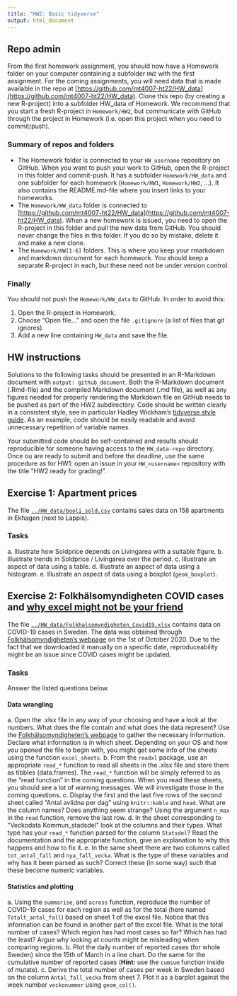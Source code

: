 ```yaml
---
title: "HW2: Basic tidyverse"
output: html_document
---
```


## Repo admin

From the first homework assignment, you should now have a Homework folder on your computer containing a subfolder `HW2` with the first assignment. For the coming assignments, you will need data that is made available in the repo at [https://github.com/mt4007-ht22/HW_data](https://github.com/mt4007-ht22/HW_data). Clone this repo (by creating a new R-project) into a subfolder HW_data of Homework. We recommend that you start a fresh R-project in `Homework/HW2`, but communicate with GitHub through the project in Homework (i.e. open this project when you need to commit/push).

### Summary of repos and folders

* The Homework folder is connected to your `HW_username` repository on GitHub. When you want to push your work to GitHub, open the R-project in this folder and commit-push. It has a subfolder `Homework/HW_data` and one subfolder for each homework (`Homework/HW1`, `Homework/HW2`, …). It also contains the README.md-file where you insert links to your homeworks.
* The `Homework/HW_data` folder is connected to [https://github.com/mt4007-ht22/HW_data](https://github.com/mt4007-ht22/HW_data). When a new homework is issued, you need to open the R-project in this folder and pull the new data from GitHub. You should never change the files in this folder. If you do so by mistake, delete it and make a new clone.
* The `Homework/HW[1-6]` folders. This is where you keep your rmarkdown and markdown document for each homework. You should keep a separate R-project in each, but these need not be under version control.

### Finally

You should not push the `Homework/HW_data` to GitHub. In order to avoid this:

1. Open the R-project in Homework.
2. Choose “Open file…” and open the file `.gitignore` (a list of files that git ignores).
3. Add a new line containing `HW_data` and save the file.


## HW instructions

Solutions to the following tasks should be presented in an R-Markdown document with `output: github_document`. Both the R-Markdown document (.Rmd-file) and the compiled Markdown document (.md file), as well as any figures needed for properly rendering the Markdown file on GitHub needs to be pushed as part of the HW2 subdirectory. Code should be written clearly in a consistent style, see in particular Hadley Wickham’s [tidyverse style guide](https://style.tidyverse.org/). As an example, code should be easily readable and avoid unnecessary repetition of variable names.

Your submitted code should be self-contained and results should reproducible for someone having access to the `HW_data-repo` directory. Once ou are ready to submit and before the deadline, use the same procedure as for HW1: open an issue in your `HW_<username>` repository with the title "HW2 ready for grading!".

## Exercise 1: Apartment prices

The file [`../HW_data/booli_sold.csv`](https://github.com/MT4007-HT22/hw_data/blob/master/Booli_sold.csv) contains sales data on 158 apartments in Ekhagen (next to Lappis).

### Tasks

a. Illustrate how Soldprice depends on Livingarea with a suitable figure.
b. Illustrate trends in Soldprice / Livingarea over the period.
c. Illustrate an aspect of data using a table.
d. Illustrate an aspect of data using a histogram.
e. Illustrate an aspect of data using a boxplot (`geom_boxplot`).

## Exercise 2: Folkhälsomyndigheten COVID cases and [why excel might not be your friend](https://www.theguardian.com/politics/2020/oct/05/how-excel-may-have-caused-loss-of-16000-covid-tests-in-england)

The file [`../HW_data/Folkhalsomyndigheten_Covid19.xlsx`](https://github.com/MT4007-HT22/hw_data/blob/master/Folkhalsomyndigheten_Covid19.xlsx) contains data on COVID-19 cases in Sweden. The data was obtained through [Folkhälsomyndigheten’s webpage](https://www.folkhalsomyndigheten.se/smittskydd-beredskap/utbrott/aktuella-utbrott/covid-19/statistik-och-analyser/bekraftade-fall-i-sverige/) on the 1st of October 2020. Due to the fact that we downloaded it manually on a specific date, reproduceability might be an issue since COVID cases might be updated.

### Tasks

Answer the listed questions below.

#### Data wrangling

a.	Open the .xlsx file in any way of your choosing and have a look at the numbers. What does the file contain and what does the data represent? Use the [Folkhälsomyndigheten’s webpage](https://www.folkhalsomyndigheten.se/smittskydd-beredskap/utbrott/aktuella-utbrott/covid-19/statistik-och-analyser/bekraftade-fall-i-sverige/) to gather the necessary information. Declare what information is in which sheet. Depending on your OS and how you opened the file to begin with, you might get some info of the sheets using the function `excel_sheets`.
b.	From the `readxl` package, use an appropriate `read_*` function to read all sheets in the .xlsx file and store them as tibbles (data.frames). The `read_*` function will be simply referred to as the “read function” in the coming questions. When you read these sheets, you should see a lot of warning messages. We will investigate those in the coming questions.
c.	Display the first and the last five rows of the second sheet called “Antal avlidna per dag” using `knitr::kable` and `head`. What are the column names? Does anything seem strange? Using the argument `n_max` in the `read` function, remove the last row.
d.	In the sheet corresponding to “Veckodata Kommun_stadsdel” look at the columns and their types. What type has your `read_*` function parsed for the column `Statsdel`? Read the documentation and the appropriate function, give an explanation to why this happens and how to fix it.
e.	In the same sheet there are two columns called `tot_antal_fall` and `nya_fall_vecka`. What is the type of these variables and why has it been parsed as such? Correct these (in some way) such that these become numeric variables.

#### Statistics and plotting

a.	Using the `summarise`, and `across` function, reproduce the number of COVID-19 cases for each region as well as for the total (here named `Totalt_antal_fall`) based on sheet 1 of the excel file. Notice that this information can be found in another part of the excel file. What is the total number of cases? Which region has had most cases so far? Which has had the least? Argue why looking at counts might be misleading when comparing regions.
b.	Plot the daily number of reported cases (for whole Sweden) since the 15th of March in a line chart. Do the same for the cumulative number of reported cases (**Hint:** use the `cumsum` function inside of mutate). 
c.	Derive the total number of cases per week in Sweden based on the column
`Antal_fall_vecka` from sheet 7. Plot it as a barplot against the week number
`veckonummer` using `geom_col()`.
